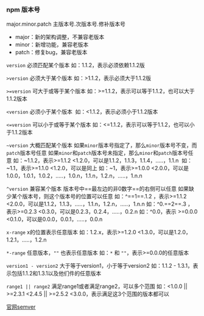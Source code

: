 ### npm 版本号
	
major.minor.patch
主版本号.次版本号.修补版本号

- major：新的架构调整，不兼容老版本
- minor：新增功能，兼容老版本
- patch：修复bug，兼容老版本

`version`
必须匹配某个版本
如：1.1.2，表示必须依赖1.1.2版

`>version`
必须大于某个版本
如：>1.1.2，表示必须大于1.1.2版

`>=version`
可大于或等于某个版本
如：>=1.1.2，表示可以等于1.1.2，也可以大于1.1.2版本

`<version`
必须小于某个版本 
如：<1.1.2，表示必须小于1.1.2版本

`<=version`
可以小于或等于某个版本
如：<=1.1.2，表示可以等于1.1.2，也可以小于1.1.2版本

`~version`
大概匹配某个版本
如果`minor`版本号指定了，那么`minor`版本号不变，而`patch`版本号任意
如果`minor`和`patch`版本号未指定，那么`minor`和`patch`版本号任意
如：~1.1.2，表示>=1.1.2 <1.2.0，可以是1.1.2，1.1.3，1.1.4，.....，1.1.n 
如：~1.1，表示>=1.1.0 <1.2.0，可以是同上
如：~1，表示>=1.0.0 <2.0.0，可以是1.0.0，1.0.1，1.0.2，.....，1.0.n，1.1.n，1.2.n，.....，1.n.n

`^version`
兼容某个版本
版本号中==最左边的非0数字==的右侧可以任意
如果缺少某个版本号，则这个版本号的位置可以任意
如：^==1==.1.2 ，表示>=1.1.2 <2.0.0，可以是1.1.2，1.1.3，.....，1.1.n，1.2.n，.....，1.n.n
如：^0.==2==.3 ，表示>=0.2.3 <0.3.0，可以是0.2.3，0.2.4，.....，0.2.n
如：^0.0，表示 >=0.0.0 <0.1.0，可以是0.0.0，0.0.1，.....，0.0.n

`x-range`
x的位置表示任意版本
如：1.2.x，表示>=1.2.0 <1.3.0，可以是1.2.0，1.2.1，.....，1.2.n

`*-range`
任意版本，`""` 也表示任意版本
如：`*` 和 `""`，表示>=0.0.0的任意版本

`version1 - version2`
大于等于version1，小于等于version2
如：1.1.2 - 1.3.1，表示包括1.1.2和1.3.1以及他们件的任意版本

`range1 || range2`
满足range1或者满足range2，可以多个范围
如：<1.0.0 || >=2.3.1 <2.4.5 || >=2.5.2 <3.0.0，表示满足这3个范围的版本都可以

[官网semver](https://docs.npmjs.com/cli/v6/using-npm/semver)